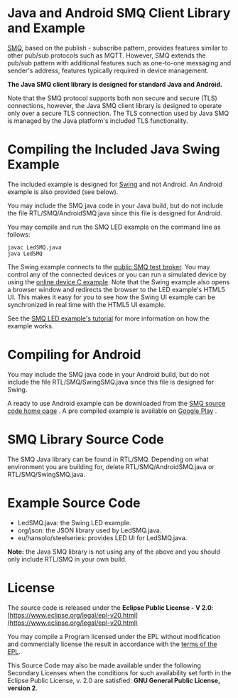 # Java and Android SMQ Client Library and Example

[SMQ](https://realtimelogic.com/products/simplemq/), based on the publish - subscribe pattern, provides features similar to other pub/sub protocols such as MQTT. However, SMQ extends the pub/sub pattern with additional features such as one-to-one messaging and sender's address, features typically required in device management.

**The Java SMQ client library is designed for standard Java and Android.**

Note that the SMQ protocol supports both non secure and secure (TLS) connections, however, the Java SMQ client library is designed to operate only over a secure TLS connection. The TLS connection used by Java SMQ is managed by the Java platform's included TLS functionality.

# Compiling the Included Java Swing Example

The included example is designed for [Swing](https://en.wikipedia.org/wiki/Swing_(Java)) and not Android. An Android example is also provided (see below).

You may include the SMQ java code in your Java build, but do not include the file RTL/SMQ/AndroidSMQ.java since this file is designed for Android.

You may compile and run the SMQ LED example on the command line as follows:

```
javac LedSMQ.java
java LedSMQ
```

The Swing example connects to the [public SMQ test broker](https://simplemq.com/m2m-led/). You may control any of the connected devices or you can run a simulated device by using the [online device C example](https://repl.it/@RTL/SMQ-LED-Demo). Note that the Swing example also opens a browser window and redirects the browser to the LED example's HTML5 UI. This makes it easy for you to see how the Swing UI example can be synchronized in real time with the HTML5 UI example.

See the [SMQ LED example's tutorial](https://makoserver.net/blog/2014/12/Browser-to-Device-LED-Control-using-SimpleMQ) for more information on how the example works.

# Compiling for Android

You may include the SMQ java code in your Android build, but do not include the file RTL/SMQ/SwingSMQ.java since this file is designed for Swing.

A ready to use Android example can be downloaded from the [SMQ source code home page](https://realtimelogic.com/products/simplemq/src/) . A pre compiled example is available on [Google Play](https://play.google.com/store/apps/details?id=demo.smq_android) .

# SMQ Library Source Code

The SMQ Java library can be found in RTL/SMQ. Depending on what environment you are building for, delete RTL/SMQ/AndroidSMQ.java or RTL/SMQ/SwingSMQ.java.

# Example Source Code

* LedSMQ.java: the Swing LED example.
* org/json: the JSON library used by LedSMQ.java.
* eu/hansolo/steelseries: provides LED UI for LedSMQ.java.

**Note:** the Java SMQ library is not using any of the above and you should only include RTL/SMQ in your own build.

# License

The source code is released under the **Eclipse Public License - V 2.0**: [https://www.eclipse.org/legal/epl-v20.html](https://www.eclipse.org/legal/epl-v20.html)

You may compile a Program licensed under the EPL without modification and commercially license the result in accordance with the [terms of the EPL](https://www.eclipse.org/legal/epl-2.0/faq.php).

This Source Code may also be made available under the following Secondary Licenses when the conditions for such availability set forth in the Eclipse Public License, v. 2.0 are satisfied: **GNU General Public License, version 2**.
